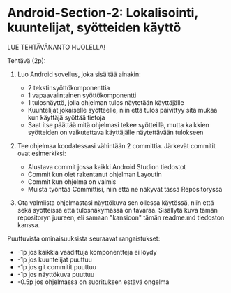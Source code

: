 # Android-Section-2: Lokalisointi, kuuntelijat, syötteiden käyttö

LUE TEHTÄVÄNANTO HUOLELLA!

Tehtävä (2p): 

1. Luo Android sovellus, joka sisältää ainakin:
    * 2 tekstinsyöttökomponenttia
    * 1 vapaavalintainen syöttökomponentti
    * 1 tulosnäyttö, jolla ohjelman tulos näytetään käyttäjälle
    * Kuuntelijat jokaiselle syötteelle, niin että tulos päivittyy sitä mukaa kun käyttäjä syöttää tietoja
    * Saat itse päättää mitä ohjelmasi tekee syötteillä, mutta kaikkien syötteiden on vaikutettava käyttäjälle näytettävään tulokseen


2. Tee ohjelmaa koodatessasi vähintään 2 committia. Järkevät commitit ovat esimerkiksi:

    * Alustava commit jossa kaikki Android Studion tiedostot
    * Commit kun olet rakentanut ohjelman Layoutin
    * Commit kun ohjelma on valmis
    * Muista työntää Committisi, niin että ne näkyvät tässä Repositoryssä

3. Ota valmiista ohjelmastasi näyttökuva sen ollessa käytössä, niin että sekä syötteissä että tulosnäkymässä on tavaraa. Sisällytä kuva tämän repositoryn juureen, eli samaan "kansioon" tämän readme.md tiedoston kanssa. 


Puuttuvista ominaisuuksista seuraavat rangaistukset:
*  -1p jos kaikkia vaadittuja komponentteja ei löydy
*  -1p jos kuuntelijat puuttuu
*  -1p jos git commitit puuttuu
*  -1p jos näyttökuva puuttuu
*  -0.5p jos ohjelmassa on suorituksen estävä ongelma
